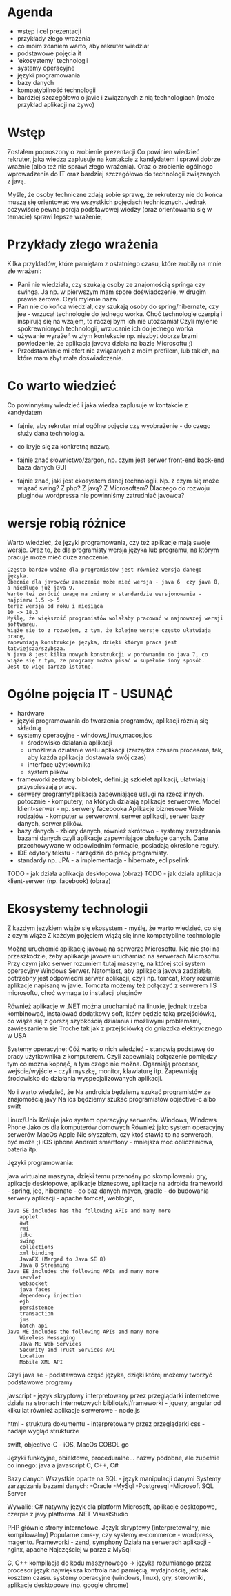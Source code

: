 # Agenda
- wstęp i cel prezentacji
- przykłady złego wrażenia
- co moim zdaniem warto, aby rekruter wiedział
- podstawowe pojęcia it
- 'ekosystemy' technologii
- systemy operacyjne
- języki programowania
- bazy danych
- kompatybilność technologii
- bardziej szczegółowo o javie i związanych z nią technologiach (może przykład aplikacji na żywo)

# Wstęp
Zostałem poproszony o zrobienie prezentacji
Co powinien wiedzieć rekruter, jaka wiedza zaplusuje na kontakcie z kandydatem i sprawi dobrze wrażnie
(albo też nie sprawi złego wrażenia).
Oraz o zrobienie ogólnego wprowadzenia do IT oraz bardziej szczegółowo do technologii związanych z javą.

Myślę, że osoby techniczne zdają sobie sprawę, że rekruterzy nie do końca muszą się orientować we wszystkich
pojęciach technicznych.
Jednak oczywiście pewna porcja podstawowej wiedzy (oraz orientowania się w temacie) sprawi lepsze wrażenie,

# Przykłady złego wrażenia
Kilka przykładów, które pamiętam z ostatniego czasu, które zrobiły na mnie złe wrażeni:
- Pani nie wiedziała, czy szukają osoby ze znajomością springa czy swinga.
  Ja np. w pierwszym mam spore doświadczenie, w drugim prawie zerowe.
  Czyli mylenie nazw
- Pan nie do końca wiedział, czy szukają osoby do spring/hibernate, czy jee - wrzucał technologie do jednego worka.
  Choć technologie czerpią i inspirują się na wzajem, to raczej bym ich nie utożsamiał
  Czyli mylenie spokrewnionych technologii, wrzucanie ich do jednego worka
- używanie wyrażeń w złym kontekscie
  np. niezbyt dobrze brzmi powiedzenie, że aplikacja javova działa na bazie Microsoftu ;)
- Przedstawianie mi ofert nie związanych z moim profilem, lub takich, na które mam zbyt małe doświadczenie.

# Co warto wiedzieć
Co powinnyśmy wiedzieć i jaka wiedza zaplusuje w kontakcie z kandydatem
- fajnie, aby rekruter miał ogólne pojęcie czy wyobrażenie - do czego służy dana technologia.
- co kryje się za konkretną nazwą.
- fajnie znać słownictwo/żargon, np. czym jest
    serwer
    front-end
    back-end
    baza danych
    GUI

- fajnie znać, jaki jest ekosystem danej technologii.
    Np. z czym się może wiązać swing? Z php? Z javą? Z Microsoftem?
    Dlaczego do rozwoju pluginów wordpressa nie powinniśmy zatrudniać javowca?

# wersje robią różnice
Warto wiedzieć, że języki programowania, czy też aplikacje mają swoje wersje.
Oraz to, że dla programisty wersja języka lub programu, na którym pracuje może mieć duże znaczenie.

    Często bardzo ważne dla programistów jest również wersja danego języka.
    Obecnie dla javowców znaczenie może mieć wersja - java 6  czy java 8, a niedlugo już java 9.
    Warto też zwrócić uwagę na zmiany w standardzie wersjonowania -
    najpierw 1.5 -> 5
    teraz wersja od roku i miesiąca
    10 -> 18.3
    Myślę, że większość programistów wolałaby pracować w najnowszej wersji softwareu.
    Wiąże się to z rozwojem, z tym, że kolejne wersje często ułatwiają pracę,
    zapewniają konstrukcje języka, dzięki którym praca jest łatwiejsza/szybsza.
    W java 8 jest kilka nowych konstrukcji w porównaniu do java 7, co wiąże się z tym, że programy można pisać w supełnie inny sposób.
    Jest to więc bardzo istotne.


# Ogólne pojęcia IT - USUNĄĆ
- hardware
- języki programowania
    do tworzenia programów, aplikacji
    różnią się składnią
- systemy operacyjne - windows,linux,macos,ios
    - środowisko działania aplikacji
    - umożliwia działanie wielu aplikacji (zarządza czasem procesora, tak, aby każda aplikacja dostawała swój czas)
    - interface użytkownika
    - system plików
- frameworki
    zestawy bibliotek,
    definiują szkielet aplikacji,
    ułatwiają i przyspieszają pracę.
- serwery
    programy/aplikacja zapewniające uslugi na rzecz innych.
    potocznie - komputery, na których działają aplikacje serwerowe.
    Model klient-serwer - np. serwery facebooka
    Aplikacje biznesowe
    Wiele rodzajów - komputer w serwerowni, serwer aplikacji, serwer bazy danych, serwer plików.
- bazy danych -
    zbiory danych,
    również skrótowo - systemy zarządzania bazami danych czyli aplikacje zapewniające obsługe danych.
    Dane przechowywane w odpowiednim formacie, posiadają określone reguły.
- IDE
    edytory tekstu - narzędzia do pracy programisty.
- standardy
    np. JPA - a implementacja - hibernate, eclipselink

TODO - jak działa aplikacja desktopowa (obraz)
TODO - jak działa aplikacja klient-serwer (np. facebook) (obraz)

# Ekosystemy technologii
Z każdym jezykiem wiąże się ekosystem - myślę, że warto wiedzieć, co się z czym wiąże
Z każdym pojęciem wiążą się inne kompatybilne technologie

Można uruchomić aplikację javową na serwerze Microsoftu.
Nic nie stoi na przeszkodzie, żeby aplikacje javowe uruchamiać na serwerach Microsoftu.
Przy czym jako serwer rozumiem tutaj maszynę, na której stoi system operacyjny Windows Serwer.
Natomiast, aby aplikacja javova zadziałała, potrzebny jest odpowiedni serwer aplikacji,
czyli np. tomcat, który rozumie aplikacje napisaną w javie.
Tomcata możemy też połączyć z serwerem IIS microsoftu, choć wymaga to instalacji pluginów

Również aplikacje w .NET można uruchamiać na linuxie, jednak trzeba kombinować, instalować dodatkowy soft,
który będzie taką przejściówką, co wiąże się z gorszą szybkością działania i możliwymi problemami, zawieszaniem sie
Troche tak jak z przejściówką do gniazdka elektrycznego w USA



Systemy operacyjne:
Cóż warto o nich wiedzieć - stanowią podstawę do pracy użytkownika z komputerem.
Czyli zapewniają połączenie pomiędzy tym co można kopnąć, a tym czego nie można.
Ogarniają procesor, wejście/wyjście - czyli myszkę, monitor, klawiaturę itp.
Zapewniają środowisko do działania wyspecjalizowanych aplikacji.

No i warto wiedzieć, że
Na androida będziemy szukać programistów ze znajomością javy
Na ios będziemy szukać programistów objective-c albo swift

Linux/Unix
    Króluje jako system operacyjny serwerów.
Windows, Windows Phone
    Jako os dla komputerów domowych
    Również jako system operacyjny serwerów
MacOs
    Apple
    Nie słyszałem, czy ktoś stawia to na serwerach, być może ;)
iOS
    iphone
Android
    smartfony - mniejsza moc obliczeniowa, bateria itp.

Języki programowania:

java
    wirtualna maszyna, dzięki temu przenośny po skompilowaniu
    gry, apikacje desktopowe, aplikacje biznesowe, aplikacje na adroida
    frameworki - spring, jee, hibernate - do baz danych
    maven, gradle - do budowania
    serwery aplikacji - apache tomcat, weblogic,

    Java SE includes has the following APIs and many more
        applet
        awt
        rmi
        jdbc
        swing
        collections
        xml binding
        JavaFX (Merged to Java SE 8)
        Java 8 Streaming
    Java EE includes the following APIs and many more
        servlet
        websocket
        java faces
        dependency injection
        ejb
        persistence
        transaction
        jms
        batch api
    Java ME includes the following APIs and many more
        Wireless Messaging
        Java ME Web Services
        Security and Trust Services API
        Location
        Mobile XML API


Czyli java se - podstawowa część języka, dzięki której możemy tworzyć podstawowe programy



javscript - język skryptowy interpretowany przez przeglądarki internetowe
            działa na stronach internetowych
            biblioteki/frameworki - jquery, angular
            od kilku lat również aplikacje serwerowe - node.js


html - struktura dokumentu - interpretowany przez przeglądarki
css - nadaje wygląd strukturze

swift, objective-C - iOS, MacOs
COBOL
go

Języki funkcyjne, obiektowe, proceduralne...
nazwy podobne, ale zupełnie co innego:
java a javascript
C, C++, C#

Bazy danych
Wszystkie oparte na SQL - język manipulacji danymi
Systemy zarządzania bazami danych:
-Oracle
-MySql
-Postgresql
-Microsoft SQL Server







Wywalić:
C#
    natywny język dla platform Microsoft, aplikacje desktopowe,
    czerpie z javy
    platforma .NET
    VisualStudio

PHP
    głównie strony internetowe. Język skryptowy (interpretowalny, nie kompilowalny)
    Popularne cms-y, czy systemy e-commerce - wordpress, magento.
    Frameworki - zend, symphony
    Działa na serwerach aplikacji - nginx, apache
    Najczęściej w parze z MySql

C, C++
    kompilacja do kodu maszynowego -> języka rozumianego przez procesor
    język
    największa kontrola nad pamięcią, wydajnością, jednak kosztem czasu.
    systemy operacyjne (windows, linux), gry, sterowniki, aplikacje desktopowe (np. google chrome)

